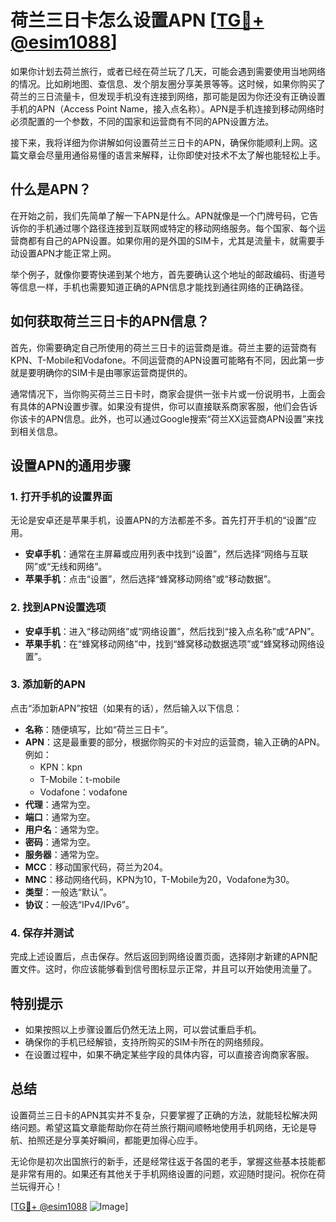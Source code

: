 # 荷兰三日卡怎么设置APN [[TG💪+ @esim1088](https://t.me/s/esim1088)]

如果你计划去荷兰旅行，或者已经在荷兰玩了几天，可能会遇到需要使用当地网络的情况。比如刷地图、查信息、发个朋友圈分享美景等等。这时候，如果你购买了荷兰的三日流量卡，但发现手机没有连接到网络，那可能是因为你还没有正确设置手机的APN（Access Point Name，接入点名称）。APN是手机连接到移动网络时必须配置的一个参数，不同的国家和运营商有不同的APN设置方法。

接下来，我将详细为你讲解如何设置荷兰三日卡的APN，确保你能顺利上网。这篇文章会尽量用通俗易懂的语言来解释，让你即使对技术不太了解也能轻松上手。

## 什么是APN？

在开始之前，我们先简单了解一下APN是什么。APN就像是一个门牌号码，它告诉你的手机通过哪个路径连接到互联网或特定的移动网络服务。每个国家、每个运营商都有自己的APN设置。如果你用的是外国的SIM卡，尤其是流量卡，就需要手动设置APN才能正常上网。

举个例子，就像你要寄快递到某个地方，首先要确认这个地址的邮政编码、街道号等信息一样，手机也需要知道正确的APN信息才能找到通往网络的正确路径。

## 如何获取荷兰三日卡的APN信息？

首先，你需要确定自己所使用的荷兰三日卡的运营商是谁。荷兰主要的运营商有KPN、T-Mobile和Vodafone。不同运营商的APN设置可能略有不同，因此第一步就是要明确你的SIM卡是由哪家运营商提供的。

通常情况下，当你购买荷兰三日卡时，商家会提供一张卡片或一份说明书，上面会有具体的APN设置步骤。如果没有提供，你可以直接联系商家客服，他们会告诉你该卡的APN信息。此外，也可以通过Google搜索“荷兰XX运营商APN设置”来找到相关信息。

## 设置APN的通用步骤

### 1. 打开手机的设置界面

无论是安卓还是苹果手机，设置APN的方法都差不多。首先打开手机的“设置”应用。

- **安卓手机**：通常在主屏幕或应用列表中找到“设置”，然后选择“网络与互联网”或“无线和网络”。
- **苹果手机**：点击“设置”，然后选择“蜂窝移动网络”或“移动数据”。

### 2. 找到APN设置选项

- **安卓手机**：进入“移动网络”或“网络设置”，然后找到“接入点名称”或“APN”。
- **苹果手机**：在“蜂窝移动网络”中，找到“蜂窝移动数据选项”或“蜂窝移动网络设置”。

### 3. 添加新的APN

点击“添加新APN”按钮（如果有的话），然后输入以下信息：

- **名称**：随便填写，比如“荷兰三日卡”。
- **APN**：这是最重要的部分，根据你购买的卡对应的运营商，输入正确的APN。例如：
  - KPN：kpn
  - T-Mobile：t-mobile
  - Vodafone：vodafone
- **代理**：通常为空。
- **端口**：通常为空。
- **用户名**：通常为空。
- **密码**：通常为空。
- **服务器**：通常为空。
- **MCC**：移动国家代码，荷兰为204。
- **MNC**：移动网络代码，KPN为10，T-Mobile为20，Vodafone为30。
- **类型**：一般选“默认”。
- **协议**：一般选“IPv4/IPv6”。

### 4. 保存并测试

完成上述设置后，点击保存。然后返回到网络设置页面，选择刚才新建的APN配置文件。这时，你应该能够看到信号图标显示正常，并且可以开始使用流量了。

## 特别提示

- 如果按照以上步骤设置后仍然无法上网，可以尝试重启手机。
- 确保你的手机已经解锁，支持所购买的SIM卡所在的网络频段。
- 在设置过程中，如果不确定某些字段的具体内容，可以直接咨询商家客服。

## 总结

设置荷兰三日卡的APN其实并不复杂，只要掌握了正确的方法，就能轻松解决网络问题。希望这篇文章能帮助你在荷兰旅行期间顺畅地使用手机网络，无论是导航、拍照还是分享美好瞬间，都能更加得心应手。

无论你是初次出国旅行的新手，还是经常往返于各国的老手，掌握这些基本技能都是非常有用的。如果还有其他关于手机网络设置的问题，欢迎随时提问。祝你在荷兰玩得开心！

[[TG💪+ @esim1088](https://t.me/s/esim1088) ![Image](https://i.postimg.cc/4NQfJmqS/Snipaste-2025-05-13-00-14-12.png)]